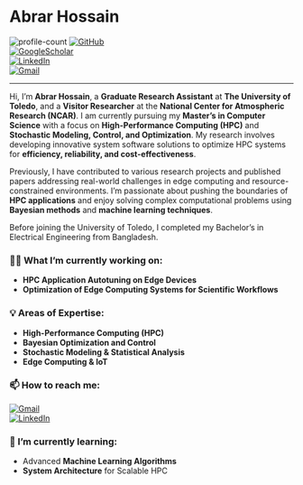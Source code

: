 # Abrar Hossain  
![profile-count](https://komarev.com/ghpvc/?username=AbrarHossainHimself&color=blue&style=plastic)  [![GitHub](https://img.shields.io/badge/-@AbrarHossainHimself-181717?style=flat&logo=GitHub&logoColor=white)](https://github.com/AbrarHossainHimself)  
[![GoogleScholar](https://img.shields.io/badge/-Abrar_Hossain-4885ED?style=flat&logo=GoogleScholar&logoColor=white)](https://scholar.google.com/citations?user=NSkFoF4AAAAJ&hl=en)  
[![LinkedIn](https://img.shields.io/badge/-Abrar_Hossain-2867B2?style=flat&logo=Linkedin&logoColor=white)](https://www.linkedin.com/in/abrarhossainhimself/)  
[![Gmail](https://img.shields.io/badge/-abrarhossainhimself@gmail.com-DB4437?style=flat&logo=Gmail&logoColor=white)](mailto:abrarhossainhimself@gmail.com)

---

Hi, I’m **Abrar Hossain**, a **Graduate Research Assistant** at **The University of Toledo**, and a **Visitor Researcher** at the **National Center for Atmospheric Research (NCAR)**. I am currently pursuing my **Master’s in Computer Science** with a focus on **High-Performance Computing (HPC)** and **Stochastic Modeling, Control, and Optimization**. My research involves developing innovative system software solutions to optimize HPC systems for **efficiency, reliability, and cost-effectiveness**.

Previously, I have contributed to various research projects and published papers addressing real-world challenges in edge computing and resource-constrained environments. I’m passionate about pushing the boundaries of **HPC applications** and enjoy solving complex computational problems using **Bayesian methods** and **machine learning techniques**.

Before joining the University of Toledo, I completed my Bachelor’s in Electrical Engineering from Bangladesh.

### 👨‍💻 What I’m currently working on:
- **HPC Application Autotuning on Edge Devices**  
- **Optimization of Edge Computing Systems for Scientific Workflows**

### 💡 Areas of Expertise:
- **High-Performance Computing (HPC)**
- **Bayesian Optimization and Control**
- **Stochastic Modeling & Statistical Analysis**
- **Edge Computing & IoT**

### 📫 How to reach me:
[![Gmail](https://img.shields.io/badge/-abrarhossainhimself@gmail.com-DB4437?style=flat&logo=Gmail&logoColor=white)](mailto:abrarhossainhimself@gmail.com)  
[![LinkedIn](https://img.shields.io/badge/-Abrar_Hossain-2867B2?style=flat&logo=Linkedin&logoColor=white)](https://www.linkedin.com/in/abrarhossainhimself/)  

### 🔭 I’m currently learning:
- Advanced **Machine Learning Algorithms**  
- **System Architecture** for Scalable HPC  

